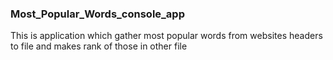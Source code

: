 ### Most_Popular_Words_console_app

This is application which gather most popular words from websites headers to file and makes rank of those in other file

